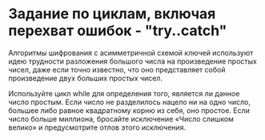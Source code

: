# Задание по циклам, включая перехват ошибок - "try..catch"

Алгоритмы шифрования с асимметричной схемой ключей используют идею трудности разложения большого числа на произведение простых чисел, даже если точно известно, что оно представляет собой произведение двух больших простых чисел.

Используйте цикл while для определения того, является ли данное число простым. Если число не разделилось нацело ни на одно число, большее либо равное квадратному корню из себя, оно простое. Если число больше миллиона, бросайте исключение «Число слишком велико» и предусмотрите отлов этого исключения.
